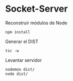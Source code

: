 
# Socket-Server


Reconstruir módulos de Node
```
npm install
```

Generar el DIST
```
tsc -w
```

Levantar servidor
```
nodemon dist/
node dist/